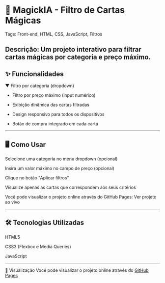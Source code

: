 # 📁 MagickIA - Filtro de Cartas Mágicas
Tags: Front-end, HTML, CSS, JavaScript, Filtros

Descrição: Um projeto interativo para filtrar cartas mágicas por categoria e preço máximo.
---

##  ✨ Funcionalidades
▼ Filtro por categoria (dropdown)

- Filtro por preço máximo (input numérico)

- Exibição dinâmica das cartas filtradas

- Design responsivo para todos os dispositivos

- Botão de compra integrado em cada carta

---

## 🖥️ Como Usar
Selecione uma categoria no menu dropdown (opcional)

Insira um valor máximo no campo de preço (opcional)

Clique no botão "Aplicar filtros"

Visualize apenas as cartas que correspondem aos seus critérios

Você pode visualizar o projeto online através do GitHub Pages:
Ver projeto ao vivo

---

## 🛠️ Tecnologias Utilizadas
HTML5

CSS3 (Flexbox e Media Queries)

JavaScript

---

🚀 Visualização
Você pode visualizar o projeto online através do [GitHub Pages]()
